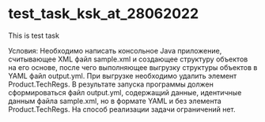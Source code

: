 # test_task_ksk_at_28062022
This is test task

Условия:
Необходимо написать консольное Java приложение,
считывающее XML файл sample.xml  и создающее структуру
объектов на его основе, после чего выполняющее выгрузку
структуры объектов в YAML файл output.yml. 
При выгрузке необходимо удалить элемент Product.TechRegs.
В результате запуска программы должен сформироваться файл output.yml,
содержащий данные, идентичные данным файла sample.xml, но 
в формате YAML и без элемента Product.TechRegs. На способ 
реализации задачи ограничений нет. 

